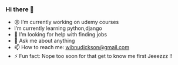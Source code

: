 ### Hi there 👋

- :angry: I’m currently working on udemy courses
-  I’m currently learning python,django
- 🤔 I’m looking for help with finding jobs
- 💬 Ask me about anything
- 📫 How to reach me: wibnudickson@gmail.com
- ⚡ Fun fact: Nope too soon for that get to know me first Jeeezzz !!

